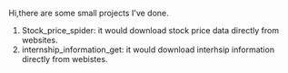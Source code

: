Hi,there are some small projects I've done.   
1. Stock_price_spider: it would download stock price data directly from websites.   
2. internship_information_get: it would download interhsip information directly from webistes.
